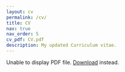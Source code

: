 ```yaml
---
layout: cv
permalink: /cv/
title: CV
nav: true
nav_order: 5
cv_pdf: CV.pdf
description: My updated Curriculum vitae.
---
```


<object data="/assets/pdf/CV/CV.pdf" width="100%" height="500px">
      <p>Unable to display PDF file. <a href="/assets/pdf/CV/CV.pdf">Download</a> instead.</p>
</object>